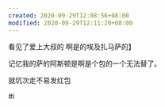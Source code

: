 ```yaml
---
created: 2020-09-29T12:08:56+08:00
modified: 2020-09-29T12:11:20+08:00
---
```


看见了爱上大叔的 啊是的埃及扎马萨的】

记忆我的萨的阿斯顿是啊是个包的一个无法替了。


就坑次走不易发红包

#i